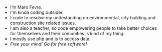 - I’m Maro Fevre.
- I'm kinda coding outsider.
- I code to resolve my undestanding on environmental, city building and construction site related issues.
- I am also a teacher, so code empowering people to take better choices for themselves and their comunities is kind of my thing.
- I mostly use php and js to access data.
- *Free your mind! Go for free software!*

<!---
mariofevre/mariofevre is a ✨ special ✨ repository because its `README.md` (this file) appears on your GitHub profile.
You can click the Preview link to take a look at your changes.
--->
